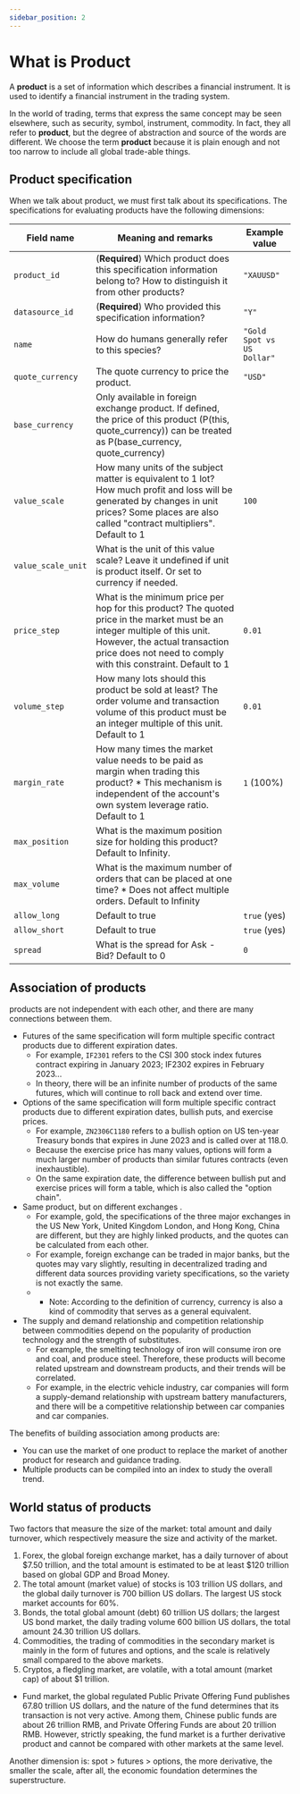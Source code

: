 ```yaml
---
sidebar_position: 2
---
```


# What is Product

A **product** is a set of information which describes a financial instrument. It is used to identify a financial instrument in the trading system.

In the world of trading, terms that express the same concept may be seen elsewhere, such as security, symbol, instrument, commodity. In fact, they all refer to **product**, but the degree of abstraction and source of the words are different. We choose the term **product** because it is plain enough and not too narrow to include all global trade-able things.

## Product specification

When we talk about product, we must first talk about its specifications.
The specifications for evaluating products have the following dimensions:

| Field name         | Meaning and remarks                                                                                                                                                                                                           | Example value              |
| ------------------ | ----------------------------------------------------------------------------------------------------------------------------------------------------------------------------------------------------------------------------- | -------------------------- |
| `product_id`       | (**Required**) Which product does this specification information belong to? How to distinguish it from other products?                                                                                                        | `"XAUUSD"`                 |
| `datasource_id`    | (**Required**) Who provided this specification information?                                                                                                                                                                   | `"Y"`                      |
| `name`             | How do humans generally refer to this species?                                                                                                                                                                                | `"Gold Spot vs US Dollar"` |
| `quote_currency`   | The quote currency to price the product.                                                                                                                                                                                      | `"USD"`                    |
| `base_currency`    | Only available in foreign exchange product. If defined, the price of this product (P(this, quote_currency)) can be treated as P(base_currency, quote_currency)                                                                |                            |
| `value_scale`      | How many units of the subject matter is equivalent to 1 lot? How much profit and loss will be generated by changes in unit prices? Some places are also called "contract multipliers". Default to 1                           | `100`                      |
| `value_scale_unit` | What is the unit of this value scale? Leave it undefined if unit is product itself. Or set to currency if needed.                                                                                                             |                            |
| `price_step`       | What is the minimum price per hop for this product? The quoted price in the market must be an integer multiple of this unit. However, the actual transaction price does not need to comply with this constraint. Default to 1 | `0.01`                     |
| `volume_step`      | How many lots should this product be sold at least? The order volume and transaction volume of this product must be an integer multiple of this unit. Default to 1                                                            | `0.01`                     |
| `margin_rate`      | How many times the market value needs to be paid as margin when trading this product? \* This mechanism is independent of the account's own system leverage ratio. Default to 1                                               | `1` (100%)                 |
| `max_position`     | What is the maximum position size for holding this product? Default to Infinity.                                                                                                                                              |
| `max_volume`       | What is the maximum number of orders that can be placed at one time? \* Does not affect multiple orders. Default to Infinity                                                                                                  |                            |
| `allow_long`       | Default to true                                                                                                                                                                                                               | `true` (yes)               |
| `allow_short`      | Default to true                                                                                                                                                                                                               | `true` (yes)               |
| `spread`           | What is the spread for Ask - Bid? Default to 0                                                                                                                                                                                | `0`                        |

## Association of products

products are not independent with each other, and there are many connections between them.

- Futures of the same specification will form multiple specific contract products due to different expiration dates.
  - For example, `IF2301` refers to the CSI 300 stock index futures contract expiring in January 2023; IF2302 expires in February 2023...
  - In theory, there will be an infinite number of products of the same futures, which will continue to roll back and extend over time.
- Options of the same specification will form multiple specific contract products due to different expiration dates, bullish puts, and exercise prices.
  - For example, `ZN2306C1180` refers to a bullish option on US ten-year Treasury bonds that expires in June 2023 and is called over at 118.0.
  - Because the exercise price has many values, options will form a much larger number of products than similar futures contracts (even inexhaustible).
  - On the same expiration date, the difference between bullish put and exercise prices will form a table, which is also called the "option chain".
- Same product, but on different exchanges .
  - For example, gold, the specifications of the three major exchanges in the US New York, United Kingdom London, and Hong Kong, China are different, but they are highly linked products, and the quotes can be calculated from each other.
  - For example, foreign exchange can be traded in major banks, but the quotes may vary slightly, resulting in decentralized trading and different data sources providing variety specifications, so the variety is not exactly the same.
  - - Note: According to the definition of currency, currency is also a kind of commodity that serves as a general equivalent.
- The supply and demand relationship and competition relationship between commodities depend on the popularity of production technology and the strength of substitutes.
  - For example, the smelting technology of iron will consume iron ore and coal, and produce steel. Therefore, these products will become related upstream and downstream products, and their trends will be correlated.
  - For example, in the electric vehicle industry, car companies will form a supply-demand relationship with upstream battery manufacturers, and there will be a competitive relationship between car companies and car companies.

The benefits of building association among products are:

- You can use the market of one product to replace the market of another product for research and guidance trading.
- Multiple products can be compiled into an index to study the overall trend.

## World status of products

Two factors that measure the size of the market: total amount and daily turnover, which respectively measure the size and activity of the market.

1. Forex, the global foreign exchange market, has a daily turnover of about $7.50 trillion, and the total amount is estimated to be at least $120 trillion based on global GDP and Broad Money.
2. The total amount (market value) of stocks is 103 trillion US dollars, and the global daily turnover is 700 billion US dollars. The largest US stock market accounts for 60%.
3. Bonds, the total global amount (debt) 60 trillion US dollars; the largest US bond market, the daily trading volume 600 billion US dollars, the total amount 24.30 trillion US dollars.
4. Commodities, the trading of commodities in the secondary market is mainly in the form of futures and options, and the scale is relatively small compared to the above markets.
5. Cryptos, a fledgling market, are volatile, with a total amount (market cap) of about $1 trillion.

- Fund market, the global regulated Public Private Offering Fund publishes 67.80 trillion US dollars, and the nature of the fund determines that its transaction is not very active. Among them, Chinese public funds are about 26 trillion RMB, and Private Offering Funds are about 20 trillion RMB. However, strictly speaking, the fund market is a further derivative product and cannot be compared with other markets at the same level.

Another dimension is: spot > futures > options, the more derivative, the smaller the scale, after all, the economic foundation determines the superstructure.
